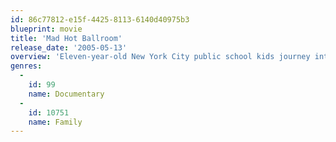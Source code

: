 ```yaml
---
id: 86c77812-e15f-4425-8113-6140d40975b3
blueprint: movie
title: 'Mad Hot Ballroom'
release_date: '2005-05-13'
overview: 'Eleven-year-old New York City public school kids journey into the world of ballroom dancing and reveal pieces of themselves and their world along the way. Told from their candid, sometimes hilarious perspectives, these kids are transformed, from reluctant participants to determined competitors, from typical urban kids to "ladies and gentlemen," on their way to try to compete in the final citywide.'
genres:
  -
    id: 99
    name: Documentary
  -
    id: 10751
    name: Family
---
```

